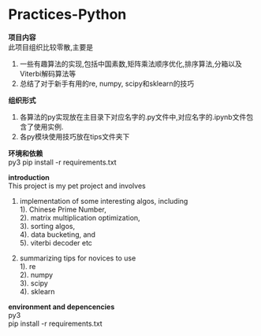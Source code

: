 # Practices-Python

**项目内容**  
此项目组织比较零散,主要是  
1. 一些有趣算法的实现,包括中国素数,矩阵乘法顺序优化,排序算法,分箱以及Viterbi解码算法等  
2. 总结了对于新手有用的re, numpy, scipy和sklearn的技巧

**组织形式**  
1. 各算法的py实现放在主目录下对应名字的.py文件中,对应名字的.ipynb文件包含了使用实例.  
2. 各py模块使用技巧放在tips文件夹下

**环境和依赖**  
py3
pip install -r requirements.txt


**introduction**  
This project is my pet project and involves  
1. implementation of some interesting algos, including  
  1).  Chinese Prime Number,   
  2).  matrix multiplication optimization,  
  3).  sorting algos,  
  4).  data bucketing, and  
  5).  viterbi decoder etc  
  
2. summarizing tips for novices to use  
  1). re  
  2). numpy  
  3). scipy    
  4). sklearn  

**environment and depencencies**  
py3  
pip install -r requirements.txt